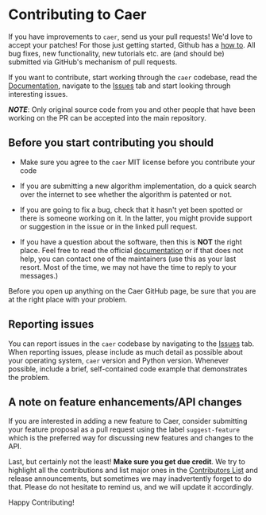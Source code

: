 Contributing to Caer
==========================================

If you have improvements to `caer`, send us your pull requests! We'd love to accept your patches! For those just getting started, Github has a [how to](https://help.github.com/articles/using-pull-requests/). All bug fixes, new functionality, new tutorials etc. are (and should be) submitted via GitHub's mechanism of pull requests.

If you want to contribute, start working through the `caer` codebase, read the [Documentation](https://github.com/jasmcaus/caer/blob/master/DOCS.md), navigate to the [Issues](https://github.com/jasmcaus/caer/issues) tab and start looking through interesting issues. 

***NOTE***: Only original source code from you and other people that have been working on the PR can be accepted into the main repository.


Before you start contributing you should
----------------------------------------

-   Make sure you agree to the `caer` MIT license before you contribute your code

-   If you are submitting a new algorithm implementation, do a quick search over the internet to see whether the algorithm is patented or not. 

-   If you are going to fix a bug, check that it hasn't yet been spotted or there is someone working on it. In the latter, you might provide support or suggestion in the issue or in the linked pull request.

-   If you have a question about the software, then this is **NOT** the right place. Feel free to read the official [documentation](http://github.com/jasmcaus/caer/documentation.md) or if that does not help, you can contact one of the maintainers (use this as your last resort. Most of the time, we may not have the time to reply to your messages.)

Before you open up anything on the Caer GitHub page, be sure that you are at the right place with your problem.

Reporting issues
------------------------

You can report issues in the `caer` codebase by navigating to the [Issues](https://github.com/jasmcaus/caer/issues) tab. When reporting issues, please include as much detail as possible about your operating system, `caer` version and Python version. Whenever possible, include a brief, self-contained code example that demonstrates the problem.

A note on feature enhancements/API changes
------------------------

If you are interested in adding a new feature to Caer, consider submitting your feature proposal as a pull request using the label `suggest-feature` which is the preferred way for discussing new features and changes to the API.


Last, but certainly not the least! **Make sure you get due credit**. We try to highlight all the contributions and list major ones in the [Contributors List](https://github.com/jasmcaus/caer/blob/master/CONTRIBUTORS) and release announcements, but sometimes we may inadvertently forget to do that. Please do not hesitate to remind us, and we will update it accordingly.

Happy Contributing!